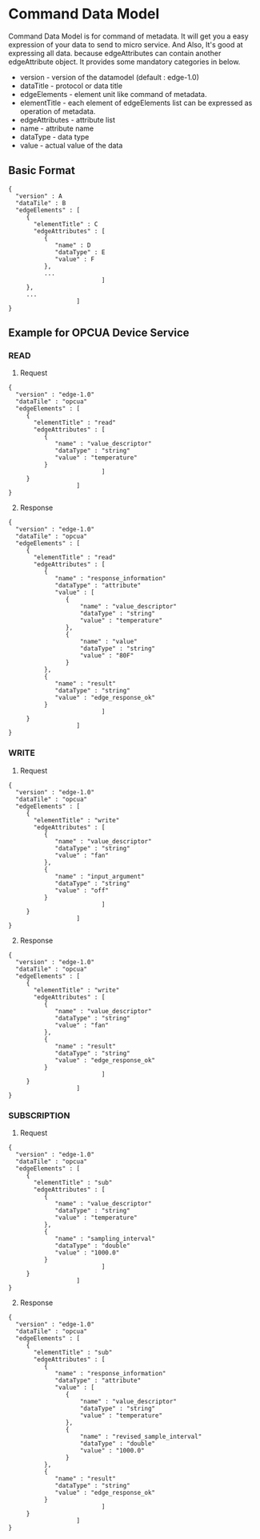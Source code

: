 # Command Data Model #
Command Data Model is for command of metadata.
It will get you a easy expression of your data to send to micro service.
And Also, It's good at expressing all data. because edgeAttributes can contain another edgeAttribute object.
It provides some mandatory categories in below.

* version - version of the datamodel (default : edge-1.0)
* dataTitle - protocol or data title
* edgeElements - element unit like command of metadata.
* elementTitle - each element of edgeElements list can be expressed as operation of metadata.
* edgeAttributes - attribute list
* name - attribute name
* dataType - data type
* value - actual value of the data

## Basic Format ##

```
{
  "version" : A
  "dataTile" : B
  "edgeElements" : [
     {
       "elementTitle" : C
       "edgeAttributes" : [
          {
             "name" : D
             "dataType" : E
             "value" : F
          },
          ...
                          ]
     },
     ...
                   ]
}
```

## Example for OPCUA Device Service ##

### READ ###

1. Request
```
{
  "version" : "edge-1.0"
  "dataTile" : "opcua"
  "edgeElements" : [
     { 
       "elementTitle" : "read"
       "edgeAttributes" : [
          {
             "name" : "value_descriptor"
             "dataType" : "string"
             "value" : "temperature"
          }
                          ]
     }
                   ]
}
```

2. Response
```
{
  "version" : "edge-1.0"
  "dataTile" : "opcua"
  "edgeElements" : [
     {
       "elementTitle" : "read"
       "edgeAttributes" : [
          {
             "name" : "response_information"
             "dataType" : "attribute"
             "value" : [
                {
                    "name" : "value_descriptor"
                    "dataType" : "string"
                    "value" : "temperature"
                },
                {
                    "name" : "value"
                    "dataType" : "string"
                    "value" : "80F"
                }
          },
          {
             "name" : "result"
             "dataType" : "string"
             "value" : "edge_response_ok"
          }
                          ]
     }
                   ]
}
```

### WRITE ###

1. Request
```
{
  "version" : "edge-1.0"
  "dataTile" : "opcua"
  "edgeElements" : [
     { 
       "elementTitle" : "write"
       "edgeAttributes" : [
          {
             "name" : "value_descriptor"
             "dataType" : "string"
             "value" : "fan"
          },
          {
             "name" : "input_argument"
             "dataType" : "string"
             "value" : "off"
          }
                          ]
     }
                   ]
}
```

2. Response
```
{
  "version" : "edge-1.0"
  "dataTile" : "opcua"
  "edgeElements" : [
     {
       "elementTitle" : "write"
       "edgeAttributes" : [
          {
             "name" : "value_descriptor"
             "dataType" : "string"
             "value" : "fan"
          },
          {
             "name" : "result"
             "dataType" : "string"
             "value" : "edge_response_ok"
          }
                          ]
     }
                   ]
}
```

### SUBSCRIPTION ###

1. Request
```
{
  "version" : "edge-1.0"
  "dataTile" : "opcua"
  "edgeElements" : [
     { 
       "elementTitle" : "sub"
       "edgeAttributes" : [
          {
             "name" : "value_descriptor"
             "dataType" : "string"
             "value" : "temperature"
          },
          {
             "name" : "sampling_interval"
             "dataType" : "double"
             "value" : "1000.0"
          }
                          ]
     }
                   ]
}
```

2. Response
```
{
  "version" : "edge-1.0"
  "dataTile" : "opcua"
  "edgeElements" : [
     {
       "elementTitle" : "sub"
       "edgeAttributes" : [
          {
             "name" : "response_information"
             "dataType" : "attribute"
             "value" : [
                {
                    "name" : "value_descriptor"
                    "dataType" : "string"
                    "value" : "temperature"
                },
                {
                    "name" : "revised_sample_interval"
                    "dataType" : "double"
                    "value" : "1000.0"
                }
          },
          {
             "name" : "result"
             "dataType" : "string"
             "value" : "edge_response_ok"
          }
                          ]
     }
                   ]
}
```
